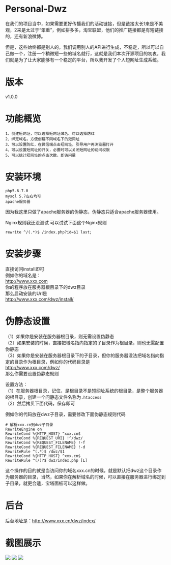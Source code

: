 # Personal-Dwz
在我们的项目当中，如果需要更好传播我们的活动链接，但是链接太长1来是不美观，2来是太过于“笨重”，例如拼多多，淘宝联盟，他们的推广链接都是有短链接的，还有新浪微博。

但是，这些始终都是别人的，我们调用别人的API进行生成，不稳定，所以可以自己做一个，注册一个稍微短一些的域名就行，这就是我们本次开源项目的初衷，我们就是为了让大家能够有一个稳定的平台，所以我开发了个人短网址生成系统。

# 版本
v1.0.0

# 功能概览
`1、创建短网址，可以选择短网址域名、可以选择防红`<br/>
`2、绑定域名，方便创建不同域名下的短网址`<br/>
`3、可以设置防红，在微信端点击短网址，引导用户再浏览器打开`<br/>
`4、可以设置短网址的开关，必要时可以关闭短网址的访问权限`<br/>
`5、可以统计短网址的点击次数，即访问量`<br/>

# 安装环境
`php5.6-7.0`<br/>
`mysql 5.7左右均可`<br/>
`apache服务器`<br/>

因为我这里只做了apache服务器的伪静态，伪静态只适合apache服务器使用。

Nginx规则我还没测试
可以试试下面这个Nginx规则
```
rewrite ^/(.*)$ /index.php?id=$1 last;
```

# 安装步骤
直接访问install即可<br/>
例如你的域名是：<br/>
http://www.xxx.com<br/>
你的程序放在服务器根目录下的dwz目录<br/>
那么启动安装的Url是<br/>
http://www.xxx.com/dwz/install/<br/>

# 伪静态设置
（1）如果你是安装在服务器根目录，则无需设置伪静态<br/>
（2）如果安装的时候，直接把域名指向指定的子目录作为根目录，则也无需配置伪静态<br/>
（3）如果你是安装在服务器根目录下的子目录，但你的服务器没法把域名指向指定的目录作为根目录，例如你的代码目录是<br/>
http://www.xxx.com/dwz/<br/>
那么你需要设置伪静态规则<br/>

设置方法：<br/>
（1）在服务器根目录，记住，是根目录不是短网址系统的根目录，是整个服务器的根目录，创建一个问静态文件名称为` .htaccess ` <br/>
（2）然后拷贝下面代码，保存即可<br/>

例如你的代码放在dwz子目录，需要修改下面伪静态规则代码

```
# 解析xxx.cn到dwz子目录
RewriteEngine on 
RewriteCond %{HTTP_HOST} ^xxx.cn$ 
RewriteCond %{REQUEST_URI} !^/dwz/ 
RewriteCond %{REQUEST_FILENAME} !-f 
RewriteCond %{REQUEST_FILENAME} !-d 
RewriteRule ^(.*)$ /dwz/$1 
RewriteCond %{HTTP_HOST} ^xxx.cn$ 
RewriteRule ^(/)?$ dwz/index.php [L]
```

这个操作的目的就是当访问你的域名xxx.cn的时候，就是默认把dwz这个目录作为服务器的目录，当然，如果你在解析域名的时候，可以直接在服务器进行绑定到子目录，就更合适，宝塔面板可以这样做。

# 后台
后台地址是：http://www.xxx.cn/dwz/index/

# 截图展示
<img src="https://github.com/likeyun/TANKING/blob/master/%E5%BE%AE%E4%BF%A1%E6%88%AA%E5%9B%BE_20201107145319.png?raw=true"/>
<img src="https://github.com/likeyun/TANKING/blob/master/%E5%BE%AE%E4%BF%A1%E6%88%AA%E5%9B%BE_20201107145328.png?raw=true"/>
<img src="https://github.com/likeyun/TANKING/blob/master/%E5%BE%AE%E4%BF%A1%E6%88%AA%E5%9B%BE_20201107145335.png?raw=true"/>
